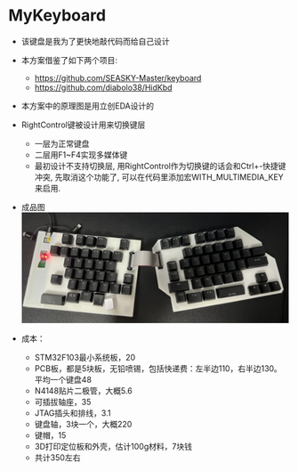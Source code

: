 # MyKeyboard

* 该键盘是我为了更快地敲代码而给自己设计
* 本方案借鉴了如下两个项目:
  - https://github.com/SEASKY-Master/keyboard
  - https://github.com/diabolo38/HidKbd
* 本方案中的原理图是用立创EDA设计的
* RightControl键被设计用来切换键层
  - 一层为正常键盘
  - 二层用F1~F4实现多媒体键
  - 最初设计不支持切换层, 用RightControl作为切换键的话会和Ctrl+-快捷键冲突, 先取消这个功能了, 可以在代码里添加宏WITH_MULTIMEDIA_KEY来启用.
* 成品图
  ![Img](KB_FW_STM32F103_InheritSeaSky/Image/Photo.jpg)

* 成本：
  - STM32F103最小系统板，20
  - PCB板，都是5块板，无铅喷锡，包括快递费：左半边110，右半边130。平均一个键盘48
  - N4148贴片二极管，大概5.6
  - 可插拔轴座，35
  - JTAG插头和排线，3.1
  - 键盘轴，3块一个，大概220
  - 键帽，15
  - 3D打印定位板和外壳，估计100g材料，7块钱
  - 共计350左右
